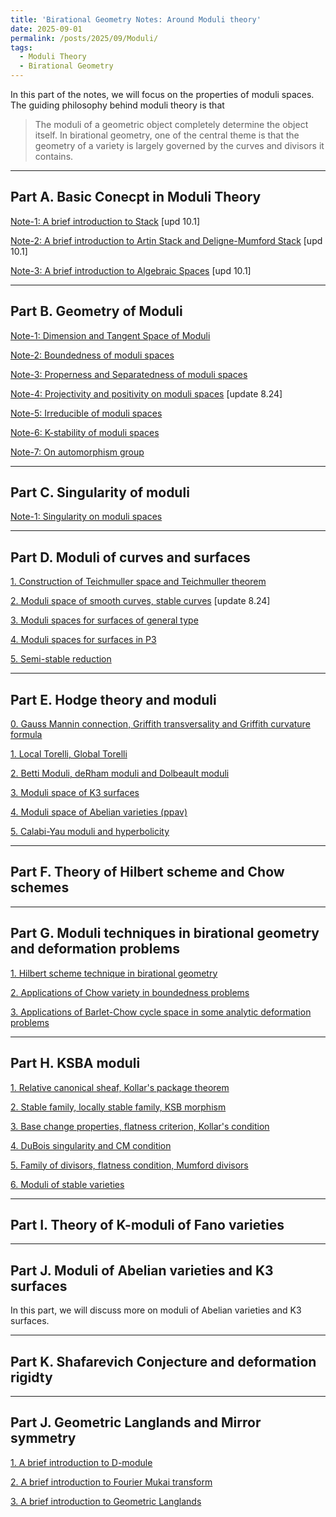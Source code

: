 ```yaml
---
title: 'Birational Geometry Notes: Around Moduli theory'
date: 2025-09-01
permalink: /posts/2025/09/Moduli/
tags:
  - Moduli Theory
  - Birational Geometry
---
```


In this part of the notes, we will focus on the properties of moduli spaces. The guiding philosophy behind moduli theory is that 
> The moduli of a geometric object completely determine the object itself. In birational geometry, one of the central theme is that the geometry of a variety is largely governed by the curves and divisors it contains.



---
## Part A. Basic Conecpt in Moduli Theory

[Note-1: A brief introduction to Stack](https://yilimath.github.io/files/Moduli/Stack.pdf) [upd 10.1]

[Note-2: A brief introduction to Artin Stack and Deligne-Mumford Stack](https://yilimath.github.io/files/Moduli/DMStack.pdf) [upd 10.1]

[Note-3: A brief introduction to Algebraic Spaces](https://yilimath.github.io/files/Moduli/AlgSpace.pdf) [upd 10.1]


---
## Part B. Geometry of Moduli

[Note-1: Dimension and Tangent Space of Moduli](https://yilimath.github.io/files/Moduli/TangentSpace.pdf)

[Note-2: Boundedness of moduli spaces](https://yilimath.github.io/files/Moduli/BoundednessModuli.pdf)

[Note-3: Properness and Separatedness of moduli spaces](https://yilimath.github.io/files/Moduli/ProperModuli.pdf)

[Note-4: Projectivity and positivity on moduli spaces](https://yilimath.github.io/files/Moduli/ProjectiveModuli.pdf) [update 8.24]

[Note-5: Irreducible of moduli spaces](https://yilimath.github.io/files/Moduli/IrreducibleModuli.pdf)

[Note-6: K-stability of moduli spaces](https://yilimath.github.io/files/Moduli/Kstable.pdf)

[Note-7: On automorphism group](https://yilimath.github.io/files/Moduli/AutGroup.pdf)


----
## Part C. Singularity of moduli

[Note-1: Singularity on moduli spaces]()



---
## Part D. Moduli of curves and surfaces

[1. Construction of Teichmuller space and Teichmuller theorem](https://yilimath.github.io/files/Moduli/Teichmuller.pdf)

[2. Moduli space of smooth curves, stable curves](https://yilimath.github.io/files/Moduli/ModuliCurve.pdf) [update 8.24]

[3. Moduli spaces for surfaces of general type]()

[4. Moduli spaces for surfaces in P3]()

[5. Semi-stable reduction]()

---
## Part E. Hodge theory and moduli

[0. Gauss Mannin connection, Griffith transversality and Griffith curvature formula]()

[1. Local Torelli, Global Torelli]()

[2. Betti Moduli, deRham moduli and Dolbeault moduli]()

[3. Moduli space of K3 surfaces](https://yilimath.github.io/files/Moduli/ModuliK3.pdf)

[4. Moduli space of Abelian varieties (ppav)]()

[5. Calabi-Yau moduli and hyperbolicity]()



----
## Part F. Theory of Hilbert scheme and Chow schemes



---
## Part G. Moduli techniques in birational geometry and deformation problems


[1. Hilbert scheme technique in birational geometry]()

[2. Applications of Chow variety in boundedness problems]()

[3. Applications of Barlet-Chow cycle space in some analytic deformation problems]()




----
## Part H. KSBA moduli

[1. Relative canonical sheaf, Kollar's package theorem]()

[2. Stable family, locally stable family, KSB morphism]()

[3. Base change properties, flatness criterion, Kollar's condition]()

[4. DuBois singularity and CM condition]()

[5. Family of divisors, flatness condition, Mumford divisors]()

[6. Moduli of stable varieties]()

---
## Part I. Theory of K-moduli of Fano varieties



---
## Part J. Moduli of Abelian varieties and K3 surfaces

In this part, we will discuss more on moduli of Abelian varieties and K3 surfaces. 



----
## Part K. Shafarevich Conjecture and deformation rigidty




---
## Part J. Geometric Langlands and Mirror symmetry


[1. A brief introduction to D-module]()

[2. A brief introduction to Fourier Mukai transform]()

[3. A brief introduction to Geometric Langlands]()


